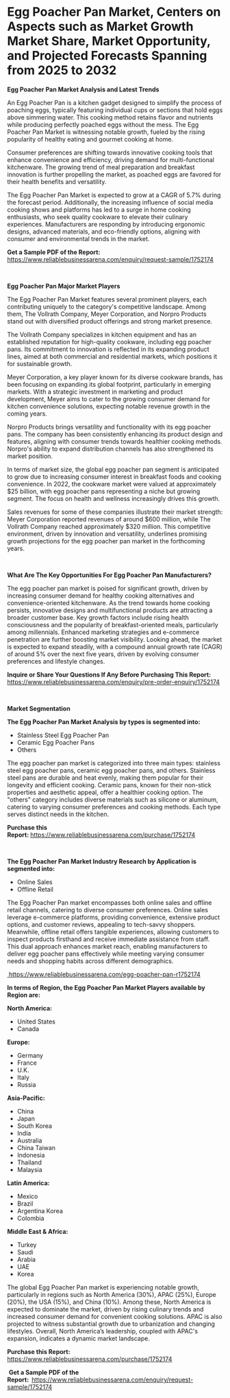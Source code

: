 <p><h1>Egg Poacher Pan Market, Centers on Aspects such as Market Growth Market Share, Market Opportunity, and Projected Forecasts Spanning from 2025 to 2032</h1></p><p><strong>Egg Poacher Pan Market Analysis and Latest Trends</strong></p>
<p><p>An Egg Poacher Pan is a kitchen gadget designed to simplify the process of poaching eggs, typically featuring individual cups or sections that hold eggs above simmering water. This cooking method retains flavor and nutrients while producing perfectly poached eggs without the mess. The Egg Poacher Pan Market is witnessing notable growth, fueled by the rising popularity of healthy eating and gourmet cooking at home. </p><p>Consumer preferences are shifting towards innovative cooking tools that enhance convenience and efficiency, driving demand for multi-functional kitchenware. The growing trend of meal preparation and breakfast innovation is further propelling the market, as poached eggs are favored for their health benefits and versatility. </p><p>The Egg Poacher Pan Market is expected to grow at a CAGR of 5.7% during the forecast period. Additionally, the increasing influence of social media cooking shows and platforms has led to a surge in home cooking enthusiasts, who seek quality cookware to elevate their culinary experiences. Manufacturers are responding by introducing ergonomic designs, advanced materials, and eco-friendly options, aligning with consumer and environmental trends in the market.</p></p>
<p><strong>Get a Sample PDF of the Report:&nbsp;</strong> <a href="https://www.reliablebusinessarena.com/enquiry/request-sample/1752174?utm_campaign=3062&utm_medium=2&utm_source=Github&utm_content=ia&utm_term=17042025&utm_id=egg-poacher-pan">https://www.reliablebusinessarena.com/enquiry/request-sample/1752174</a></p>
<p>&nbsp;</p>
<p><strong>Egg Poacher Pan Major Market Players</strong></p>
<p><p>The Egg Poacher Pan Market features several prominent players, each contributing uniquely to the category's competitive landscape. Among them, The Vollrath Company, Meyer Corporation, and Norpro Products stand out with diversified product offerings and strong market presence.</p><p>The Vollrath Company specializes in kitchen equipment and has an established reputation for high-quality cookware, including egg poacher pans. Its commitment to innovation is reflected in its expanding product lines, aimed at both commercial and residential markets, which positions it for sustainable growth.</p><p>Meyer Corporation, a key player known for its diverse cookware brands, has been focusing on expanding its global footprint, particularly in emerging markets. With a strategic investment in marketing and product development, Meyer aims to cater to the growing consumer demand for kitchen convenience solutions, expecting notable revenue growth in the coming years.</p><p>Norpro Products brings versatility and functionality with its egg poacher pans. The company has been consistently enhancing its product design and features, aligning with consumer trends towards healthier cooking methods. Norpro's ability to expand distribution channels has also strengthened its market position.</p><p>In terms of market size, the global egg poacher pan segment is anticipated to grow due to increasing consumer interest in breakfast foods and cooking convenience. In 2022, the cookware market were valued at approximately $25 billion, with egg poacher pans representing a niche but growing segment. The focus on health and wellness increasingly drives this growth.</p><p>Sales revenues for some of these companies illustrate their market strength: Meyer Corporation reported revenues of around $600 million, while The Vollrath Company reached approximately $320 million. This competitive environment, driven by innovation and versatility, underlines promising growth projections for the egg poacher pan market in the forthcoming years.</p></p>
<p>&nbsp;</p>
<p><strong>What Are The Key Opportunities For Egg Poacher Pan Manufacturers?</strong></p>
<p><p>The egg poacher pan market is poised for significant growth, driven by increasing consumer demand for healthy cooking alternatives and convenience-oriented kitchenware. As the trend towards home cooking persists, innovative designs and multifunctional products are attracting a broader customer base. Key growth factors include rising health consciousness and the popularity of breakfast-oriented meals, particularly among millennials. Enhanced marketing strategies and e-commerce penetration are further boosting market visibility. Looking ahead, the market is expected to expand steadily, with a compound annual growth rate (CAGR) of around 5% over the next five years, driven by evolving consumer preferences and lifestyle changes.</p></p>
<p><strong>Inquire or Share Your Questions If Any Before Purchasing This Report:</strong> <a href="https://www.reliablebusinessarena.com/enquiry/pre-order-enquiry/1752174?utm_campaign=3062&utm_medium=2&utm_source=Github&utm_content=ia&utm_term=17042025&utm_id=egg-poacher-pan">https://www.reliablebusinessarena.com/enquiry/pre-order-enquiry/1752174</a></p>
<p>&nbsp;</p>
<p><strong>Market Segmentation</strong></p>
<p><strong>The Egg Poacher Pan Market Analysis by types is segmented into:</strong></p>
<p><ul><li>Stainless Steel Egg Poacher Pan</li><li>Ceramic Egg Poacher Pans</li><li>Others</li></ul></p>
<p><p>The egg poacher pan market is categorized into three main types: stainless steel egg poacher pans, ceramic egg poacher pans, and others. Stainless steel pans are durable and heat evenly, making them popular for their longevity and efficient cooking. Ceramic pans, known for their non-stick properties and aesthetic appeal, offer a healthier cooking option. The "others" category includes diverse materials such as silicone or aluminum, catering to varying consumer preferences and cooking methods. Each type serves distinct needs in the kitchen.</p></p>
<p><strong>Purchase this Report:&nbsp;</strong><a href="https://www.reliablebusinessarena.com/purchase/1752174?utm_campaign=3062&utm_medium=2&utm_source=Github&utm_content=ia&utm_term=17042025&utm_id=egg-poacher-pan">https://www.reliablebusinessarena.com/purchase/1752174</a></p>
<p>&nbsp;</p>
<p><strong>The Egg Poacher Pan Market Industry Research by Application is segmented into:</strong></p>
<p><ul><li>Online Sales</li><li>Offline Retail</li></ul></p>
<p><p>The Egg Poacher Pan market encompasses both online sales and offline retail channels, catering to diverse consumer preferences. Online sales leverage e-commerce platforms, providing convenience, extensive product options, and customer reviews, appealing to tech-savvy shoppers. Meanwhile, offline retail offers tangible experiences, allowing customers to inspect products firsthand and receive immediate assistance from staff. This dual approach enhances market reach, enabling manufacturers to deliver egg poacher pans effectively while meeting varying consumer needs and shopping habits across different demographics.</p></p>
<p><a href="https://www.reliablebusinessarena.com/egg-poacher-pan-r1752174?utm_campaign=3062&utm_medium=2&utm_source=Github&utm_content=ia&utm_term=17042025&utm_id=egg-poacher-pan">&nbsp;https://www.reliablebusinessarena.com/egg-poacher-pan-r1752174</a></p>
<p><strong>In terms of Region, the Egg Poacher Pan Market Players available by Region are:</strong></p>
<p>
    <p> <strong> North America: </strong>
        <ul>
            <li>United States</li>
            <li>Canada</li>
        </ul>
        </p> 
    <p> <strong> Europe: </strong>
        <ul>
            <li>Germany</li>
            <li>France</li>
            <li>U.K.</li>
            <li>Italy</li>
            <li>Russia</li>
        </ul>
        </p> 
    <p> <strong> Asia-Pacific: </strong>
        <ul>
            <li>China</li>
            <li>Japan</li>
            <li>South Korea</li>
            <li>India</li>
            <li>Australia</li>
            <li>China Taiwan</li>
            <li>Indonesia</li>
            <li>Thailand</li>
            <li>Malaysia</li>
        </ul>
        </p> 
    <p> <strong> Latin America: </strong>
        <ul>
            <li>Mexico</li>
            <li>Brazil</li>
            <li>Argentina Korea</li>
            <li>Colombia</li>
        </ul>
        </p> 
    <p> <strong> Middle East & Africa: </strong>
        <ul>
            <li>Turkey</li>
            <li>Saudi</li>
            <li>Arabia</li>
            <li>UAE</li>
            <li>Korea</li>
        </ul>
    </p>
    </p>
<p><p>The global Egg Poacher Pan market is experiencing notable growth, particularly in regions such as North America (30%), APAC (25%), Europe (20%), the USA (15%), and China (10%). Among these, North America is expected to dominate the market, driven by rising culinary trends and increased consumer demand for convenient cooking solutions. APAC is also projected to witness substantial growth due to urbanization and changing lifestyles. Overall, North America’s leadership, coupled with APAC's expansion, indicates a dynamic market landscape.</p></p>
<p><strong>Purchase this Report: </strong><a href="https://www.reliablebusinessarena.com/purchase/1752174?utm_campaign=3062&utm_medium=2&utm_source=Github&utm_content=ia&utm_term=17042025&utm_id=egg-poacher-pan">https://www.reliablebusinessarena.com/purchase/1752174</a></p>
<p>&nbsp;<strong>Get a Sample PDF of the Report:&nbsp;&nbsp;</strong><a href="https://www.reliablebusinessarena.com/enquiry/request-sample/1752174?utm_campaign=3062&utm_medium=2&utm_source=Github&utm_content=ia&utm_term=17042025&utm_id=egg-poacher-pan">https://www.reliablebusinessarena.com/enquiry/request-sample/1752174</a></p>
<p><strong></strong></p>
<p><p></p><p></p><p></p></p>
